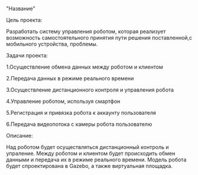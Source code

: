  "Название"

  Цель проекта:
  
 Разработать систему управления роботом, которая реализует возможность самостоятельного принятия пути решения поставленной,с мобильного устройства, проблемы.
 
  Задачи проекта:
  
  1.Осуществление обмена данных между роботом и клиентом
  
  2.Передача данных в режиме реального времени
  
  3.Осуществление дистанционного контроля и управления робота
  
  4.Управление роботом, используя смартфон
  
  5.Регистрация и привязка робота к аккаунту пользователя
  
  6.Передача видеопотока с камеры робота пользователю 
  

 
  Описание:

 Над роботом будет осуществляться дистанционный контроль и упраление. Между роботом и клиентом будет происходить обмен данными и передача их в режиме реального времени. Модель робота будет спроектирована в Gazebo, а также виртуальная площадка.
 
